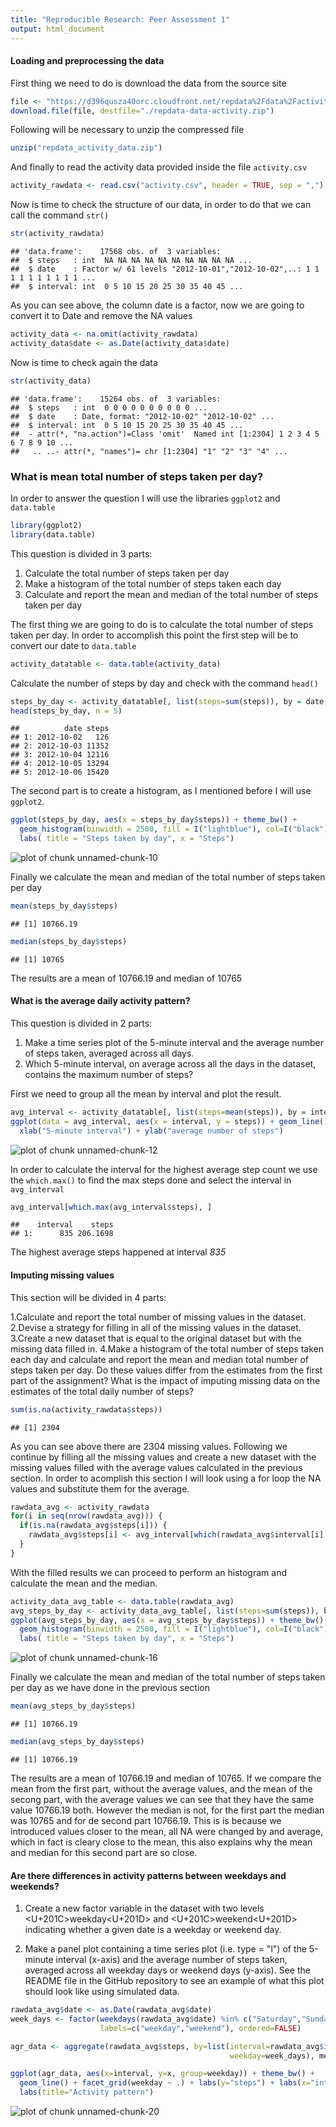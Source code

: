 ```yaml
---
title: "Reproducible Research: Peer Assessment 1"
output: html_document
---
```

#### Loading and preprocessing the data
First thing we need to do is download the data from the source site

```r
file <- "https://d396qusza40orc.cloudfront.net/repdata%2Fdata%2Factivity.zip"
download.file(file, destfile="./repdata-data-activity.zip")
```

Following will be necessary to unzip the compressed file

```r
unzip("repdata_activity_data.zip")
```

And finally to read the activity data provided inside the file `activity.csv`

```r
activity_rawdata <- read.csv("activity.csv", header = TRUE, sep = ",")
```

Now is time to check the structure of our data, in order to do that we can call the command `str()` 

```r
str(activity_rawdata)
```

```
## 'data.frame':	17568 obs. of  3 variables:
##  $ steps   : int  NA NA NA NA NA NA NA NA NA NA ...
##  $ date    : Factor w/ 61 levels "2012-10-01","2012-10-02",..: 1 1 1 1 1 1 1 1 1 1 ...
##  $ interval: int  0 5 10 15 20 25 30 35 40 45 ...
```

As you can see above, the column date is a factor, now we are going to convert it to Date and remove the NA values

```r
activity_data <- na.omit(activity_rawdata)
activity_data$date <- as.Date(activity_data$date)
```

Now is time to check again the data

```r
str(activity_data)
```

```
## 'data.frame':	15264 obs. of  3 variables:
##  $ steps   : int  0 0 0 0 0 0 0 0 0 0 ...
##  $ date    : Date, format: "2012-10-02" "2012-10-02" ...
##  $ interval: int  0 5 10 15 20 25 30 35 40 45 ...
##  - attr(*, "na.action")=Class 'omit'  Named int [1:2304] 1 2 3 4 5 6 7 8 9 10 ...
##   .. ..- attr(*, "names")= chr [1:2304] "1" "2" "3" "4" ...
```

### What is mean total number of steps taken per day?
In order to answer the question I will use the libraries `ggplot2` and `data.table`

```r
library(ggplot2)
library(data.table)
```

This question is divided in 3 parts:

1. Calculate the total number of steps taken per day
2. Make a histogram of the total number of steps taken each day
3. Calculate and report the mean and median of the total number of steps taken per day

The first thing we are going to do is to calculate the total number of steps taken
per day. In order to accomplish this point the first step will be to convert our
date to `data.table`

```r
activity_datatable <- data.table(activity_data)
```

Calculate the number of steps by day and check with the command `head()`

```r
steps_by_day <- activity_datatable[, list(steps=sum(steps)), by = date,]
head(steps_by_day, n = 5)
```

```
##          date steps
## 1: 2012-10-02   126
## 2: 2012-10-03 11352
## 3: 2012-10-04 12116
## 4: 2012-10-05 13294
## 5: 2012-10-06 15420
```

The second part is to create a histogram, as I mentioned before I will use
`ggplot2`.

```r
ggplot(steps_by_day, aes(x = steps_by_day$steps)) + theme_bw() +
  geom_histogram(binwidth = 2500, fill = I("lightblue"), col=I("black")) +
  labs( title = "Steps taken by day", x = "Steps") 
```

![plot of chunk unnamed-chunk-10](figure/unnamed-chunk-10-1.png) 

Finally we calculate the mean and median of the total number of steps taken per day

```r
mean(steps_by_day$steps)
```

```
## [1] 10766.19
```

```r
median(steps_by_day$steps)
```

```
## [1] 10765
```
The results are a mean of 10766.19 and median of 10765

#### What is the average daily activity pattern?

This question is divided in 2 parts:

1. Make a time series plot of the 5-minute interval and the average number of steps taken, averaged across all days.
2. Which 5-minute interval, on average across all the days in the dataset, contains the maximum number of steps?

First we need to group all the mean by interval and plot the result.

```r
avg_interval <- activity_datatable[, list(steps=mean(steps)), by = interval,]
ggplot(data = avg_interval, aes(x = interval, y = steps)) + geom_line() + theme_bw() + 
  xlab("5-minute interval") + ylab("average number of steps")
```

![plot of chunk unnamed-chunk-12](figure/unnamed-chunk-12-1.png) 

In order to calculate the interval for the highest average step count we use the `which.max()` to find the max steps done and select the interval in `avg_interval`

```r
avg_interval[which.max(avg_interval$steps), ]
```

```
##    interval    steps
## 1:      835 206.1698
```
The highest average steps happened at interval *835*

#### Imputing missing values

This section will be divided in 4 parts:

1.Calculate and report the total number of missing values in the dataset.
2.Devise a strategy for filling in all of the missing values in the dataset.
3.Create a new dataset that is equal to the original dataset but with the missing data filled in.
4.Make a histogram of the total number of steps taken each day and calculate and report the mean and median total number of steps taken per day. Do these values differ from the estimates from the first part of the assignment? What is the impact of imputing missing data on the estimates of the total daily number of steps?


```r
sum(is.na(activity_rawdata$steps))
```

```
## [1] 2304
```

As you can see above there are 2304 missing values. 
Following we continue by filling all the missing values and create a new dataset with the missing values filled with the average values calculated in the previous section. In order to acomplish this section I will look using a for loop the NA values and substitute them for the average.


```r
rawdata_avg <- activity_rawdata
for(i in seq(nrow(rawdata_avg))) {
  if(is.na(rawdata_avg$steps[i])) {
    rawdata_avg$steps[i] <- avg_interval[which(rawdata_avg$interval[i] == avg_interval$interval),]$steps
  }
}
```

With the filled results we can proceed to perform an histogram and calculate the mean and the median.

```r
activity_data_avg_table <- data.table(rawdata_avg)
avg_steps_by_day <- activity_data_avg_table[, list(steps=sum(steps)), by = date,]
ggplot(avg_steps_by_day, aes(x = avg_steps_by_day$steps)) + theme_bw() +
  geom_histogram(binwidth = 2500, fill = I("lightblue"), col=I("black")) +
  labs( title = "Steps taken by day", x = "Steps") 
```

![plot of chunk unnamed-chunk-16](figure/unnamed-chunk-16-1.png) 

Finally we calculate the mean and median of the total number of steps taken per day as we have done in the previous section

```r
mean(avg_steps_by_day$steps)
```

```
## [1] 10766.19
```

```r
median(avg_steps_by_day$steps)
```

```
## [1] 10766.19
```

The results are a mean of 10766.19 and median of 10765. 
If we compare the mean from the first part, without the average values, and the
mean of the secong part, with the average values we can see that they have the 
same value 10766.19 both. However the median is not, for the first part the
median was 10765 and for de second part 10766.19. This is is because we 
introduced values closer to the mean, all NA were changed by and average, which
in fact is cleary close to the mean, this also explains why the mean and median 
for this second part are so close.

#### Are there differences in activity patterns between weekdays and weekends?

1. Create a new factor variable in the dataset with two levels <U+201C>weekday<U+201D> and <U+201C>weekend<U+201D> indicating whether a given date is a weekday or weekend day.

2. Make a panel plot containing a time series plot (i.e. type = "l") of the 5-minute interval (x-axis) and the average number of steps taken, averaged across all weekday days or weekend days (y-axis). See the README file in the GitHub repository to see an example of what this plot should look like using simulated data.




```r
rawdata_avg$date <- as.Date(rawdata_avg$date)
week_days <- factor(weekdays(rawdata_avg$date) %in% c("Saturday","Sunday"), 
                    labels=c("weekday","weekend"), ordered=FALSE)

agr_data <- aggregate(rawdata_avg$steps, by=list(interval=rawdata_avg$interval, 
                                                 weekday=week_days), mean)
```


```r
ggplot(agr_data, aes(x=interval, y=x, group=weekday)) + theme_bw() +
  geom_line() + facet_grid(weekday ~ .) + labs(y="steps") + labs(x="interval") +
  labs(title="Activity pattern")
```

![plot of chunk unnamed-chunk-20](figure/unnamed-chunk-20-1.png) 

